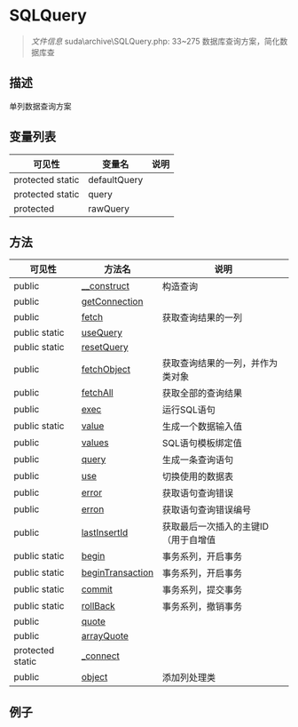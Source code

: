 #  SQLQuery 

> *文件信息* suda\archive\SQLQuery.php: 33~275
数据库查询方案，简化数据库查
## 描述

单列数据查询方案



## 变量列表
| 可见性 |  变量名   | 说明 |
|--------|----|------|
| protected  static  | defaultQuery | | 
| protected  static  | query | | 
| protected    | rawQuery | | 

## 方法

| 可见性 | 方法名 | 说明 |
|--------|-------|------|
|  public  |[__construct](SQLQuery/__construct.md) | 构造查询 |
|  public  |[getConnection](SQLQuery/getConnection.md) |  |
|  public  |[fetch](SQLQuery/fetch.md) | 获取查询结果的一列 |
|  public  static|[useQuery](SQLQuery/useQuery.md) |  |
|  public  static|[resetQuery](SQLQuery/resetQuery.md) |  |
|  public  |[fetchObject](SQLQuery/fetchObject.md) | 获取查询结果的一列，并作为类对象 |
|  public  |[fetchAll](SQLQuery/fetchAll.md) | 获取全部的查询结果 |
|  public  |[exec](SQLQuery/exec.md) | 运行SQL语句 |
|  public  static|[value](SQLQuery/value.md) | 生成一个数据输入值 |
|  public  |[values](SQLQuery/values.md) | SQL语句模板绑定值 |
|  public  |[query](SQLQuery/query.md) | 生成一条查询语句 |
|  public  |[use](SQLQuery/use.md) | 切换使用的数据表 |
|  public  |[error](SQLQuery/error.md) | 获取语句查询错误 |
|  public  |[erron](SQLQuery/erron.md) | 获取语句查询错误编号 |
|  public  |[lastInsertId](SQLQuery/lastInsertId.md) | 获取最后一次插入的主键ID（用于自增值 |
|  public  static|[begin](SQLQuery/begin.md) | 事务系列，开启事务 |
|  public  static|[beginTransaction](SQLQuery/beginTransaction.md) | 事务系列，开启事务 |
|  public  static|[commit](SQLQuery/commit.md) | 事务系列，提交事务 |
|  public  static|[rollBack](SQLQuery/rollBack.md) | 事务系列，撤销事务 |
|  public  |[quote](SQLQuery/quote.md) |  |
|  public  |[arrayQuote](SQLQuery/arrayQuote.md) |  |
|  protected  static|[_connect](SQLQuery/_connect.md) |  |
|  public  |[object](SQLQuery/object.md) | 添加列处理类 |
 

## 例子